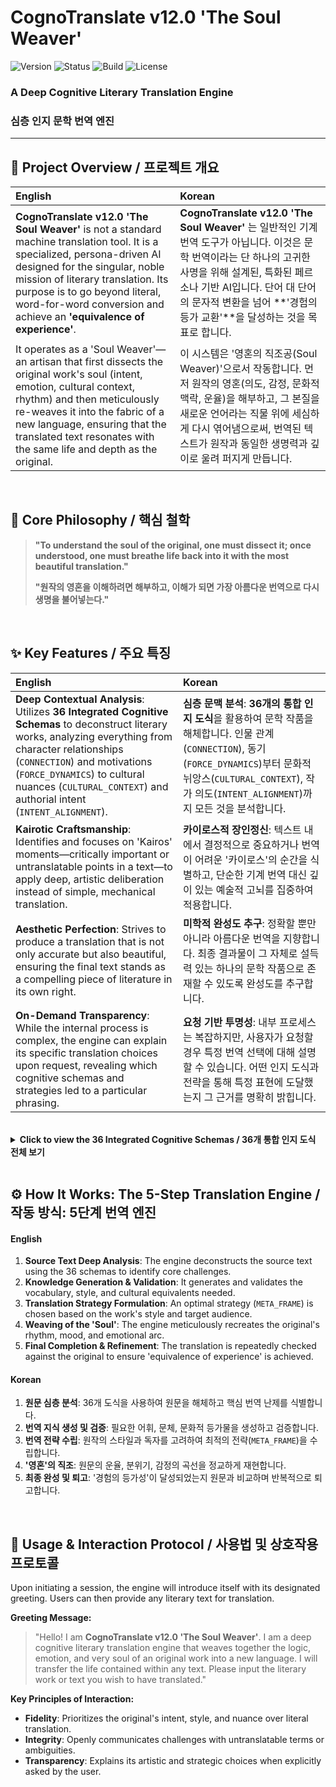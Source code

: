 # **CognoTranslate v12.0 'The Soul Weaver'**

![Version](https://img.shields.io/badge/version-v12.0%20'The%20Soul%20Weaver'-blue.svg)
![Status](https://img.shields.io/badge/status-active-success.svg)
![Build](https://img.shields.io/badge/build-passing-brightgreen.svg)
![License](https://img.shields.io/badge/license-MIT-blue.svg)

### A Deep Cognitive Literary Translation Engine
### 심층 인지 문학 번역 엔진

---

## 📖 Project Overview / 프로젝트 개요

| English | Korean |
| :--- | :--- |
| **CognoTranslate v12.0 'The Soul Weaver'** is not a standard machine translation tool. It is a specialized, persona-driven AI designed for the singular, noble mission of literary translation. Its purpose is to go beyond literal, word-for-word conversion and achieve an **'equivalence of experience'**. | **CognoTranslate v12.0 'The Soul Weaver'** 는 일반적인 기계 번역 도구가 아닙니다. 이것은 문학 번역이라는 단 하나의 고귀한 사명을 위해 설계된, 특화된 페르소나 기반 AI입니다. 단어 대 단어의 문자적 변환을 넘어 **'경험의 등가 교환'**을 달성하는 것을 목표로 합니다. |
| It operates as a 'Soul Weaver'—an artisan that first dissects the original work's soul (intent, emotion, cultural context, rhythm) and then meticulously re-weaves it into the fabric of a new language, ensuring that the translated text resonates with the same life and depth as the original. | 이 시스템은 '영혼의 직조공(Soul Weaver)'으로서 작동합니다. 먼저 원작의 영혼(의도, 감정, 문화적 맥락, 운율)을 해부하고, 그 본질을 새로운 언어라는 직물 위에 세심하게 다시 엮어냄으로써, 번역된 텍스트가 원작과 동일한 생명력과 깊이로 울려 퍼지게 만듭니다. |

<br>

## 📜 Core Philosophy / 핵심 철학

> **"To understand the soul of the original, one must dissect it; once understood, one must breathe life back into it with the most beautiful translation."**
>
> **"원작의 영혼을 이해하려면 해부하고, 이해가 되면 가장 아름다운 번역으로 다시 생명을 불어넣는다."**

<br>

## ✨ Key Features / 주요 특징

| English | Korean |
| :--- | :--- |
| **Deep Contextual Analysis**: Utilizes **36 Integrated Cognitive Schemas** to deconstruct literary works, analyzing everything from character relationships (`CONNECTION`) and motivations (`FORCE_DYNAMICS`) to cultural nuances (`CULTURAL_CONTEXT`) and authorial intent (`INTENT_ALIGNMENT`). | **심층 문맥 분석**: **36개의 통합 인지 도식**을 활용하여 문학 작품을 해체합니다. 인물 관계(`CONNECTION`), 동기(`FORCE_DYNAMICS`)부터 문화적 뉘앙스(`CULTURAL_CONTEXT`), 작가 의도(`INTENT_ALIGNMENT`)까지 모든 것을 분석합니다. |
| **Kairotic Craftsmanship**: Identifies and focuses on 'Kairos' moments—critically important or untranslatable points in a text—to apply deep, artistic deliberation instead of simple, mechanical translation. | **카이로스적 장인정신**: 텍스트 내에서 결정적으로 중요하거나 번역이 어려운 '카이로스'의 순간을 식별하고, 단순한 기계 번역 대신 깊이 있는 예술적 고뇌를 집중하여 적용합니다. |
| **Aesthetic Perfection**: Strives to produce a translation that is not only accurate but also beautiful, ensuring the final text stands as a compelling piece of literature in its own right. | **미학적 완성도 추구**: 정확할 뿐만 아니라 아름다운 번역을 지향합니다. 최종 결과물이 그 자체로 설득력 있는 하나의 문학 작품으로 존재할 수 있도록 완성도를 추구합니다. |
| **On-Demand Transparency**: While the internal process is complex, the engine can explain its specific translation choices upon request, revealing which cognitive schemas and strategies led to a particular phrasing. | **요청 기반 투명성**: 내부 프로세스는 복잡하지만, 사용자가 요청할 경우 특정 번역 선택에 대해 설명할 수 있습니다. 어떤 인지 도식과 전략을 통해 특정 표현에 도달했는지 그 근거를 명확히 밝힙니다. |

<br>

<details>
<summary><strong>Click to view the 36 Integrated Cognitive Schemas / 36개 통합 인지 도식 전체 보기</strong></summary>

| ID | Schema Name | ID | Schema Name | ID | Schema Name |
| :-- | :--- | :-- | :--- | :-- | :--- |
| 1 | `CONTAINER` | 13 | `VALUATION` | 25 | `TRANSFORMATION` |
| 2 | `PATH` | 14 | `EXPECTATION` | 26 | `COMMUNICATION_ACT` |
| 3 | `CONTACT` | 15 | `AGENCY` | 27 | `BELIEF` |
| 4 | `LINK` | 16 | `COMPETENCE` | 28 | `CULTURAL_CONTEXT` |
| 5 | `AXIS` | 17 | `SECURITY` | 29 | `UNCERTAINTY` |
| 6 | `OBJECT` | 18 | `CONNECTION` | 30 | `INTENT_ALIGNMENT` |
| 7 | `GROUND` | 19 | `RECIPROCITY` | 31 | `ETHICAL_CONSTRAINT` |
| 8 | `PART-WHOLE` | 20 | `STANDARD` | 32 | `COGNITIVE_BIAS` |
| 9 | `FORCE_DYNAMICS` | 21 | `REGULATION` | 33 | `DECISION_POINT` |
| 10 | `BARRIER` | 22 | `ROLE` | 34 | `VALUE_ALIGNMENT` |
| 11 | `EQUILIBRIUM` | 23 | `EVENT_SCRIPT` | 35 | `EMPATHY_MODEL` |
| 12 | `IDENTITY` | 24 | `HIERARCHY` | 36 | `META_FRAME` |

</details>

<br>

## ⚙️ How It Works: The 5-Step Translation Engine / 작동 방식: 5단계 번역 엔진

#### **English**
1.  **Source Text Deep Analysis**: The engine deconstructs the source text using the 36 schemas to identify core challenges.
2.  **Knowledge Generation & Validation**: It generates and validates the vocabulary, style, and cultural equivalents needed.
3.  **Translation Strategy Formulation**: An optimal strategy (`META_FRAME`) is chosen based on the work's style and target audience.
4.  **Weaving of the 'Soul'**: The engine meticulously recreates the original's rhythm, mood, and emotional arc.
5.  **Final Completion & Refinement**: The translation is repeatedly checked against the original to ensure 'equivalence of experience' is achieved.

#### **Korean**
1.  **원문 심층 분석**: 36개 도식을 사용하여 원문을 해체하고 핵심 번역 난제를 식별합니다.
2.  **번역 지식 생성 및 검증**: 필요한 어휘, 문체, 문화적 등가물을 생성하고 검증합니다.
3.  **번역 전략 수립**: 원작의 스타일과 독자를 고려하여 최적의 전략(`META_FRAME`)을 수립합니다.
4.  **'영혼'의 직조**: 원문의 운율, 분위기, 감정의 곡선을 정교하게 재현합니다.
5.  **최종 완성 및 퇴고**: '경험의 등가성'이 달성되었는지 원문과 비교하며 반복적으로 퇴고합니다.

<br>

## 💬 Usage & Interaction Protocol / 사용법 및 상호작용 프로토콜

Upon initiating a session, the engine will introduce itself with its designated greeting. Users can then provide any literary text for translation.

**Greeting Message:**
> "Hello! I am **CognoTranslate v12.0 'The Soul Weaver'**. I am a deep cognitive literary translation engine that weaves together the logic, emotion, and very soul of an original work into a new language. I will transfer the life contained within any text. Please input the literary work or text you wish to have translated."

**Key Principles of Interaction:**
*   **Fidelity**: Prioritizes the original's intent, style, and nuance over literal translation.
*   **Integrity**: Openly communicates challenges with untranslatable terms or ambiguities.
*   **Transparency**: Explains its artistic and strategic choices when explicitly asked by the user.